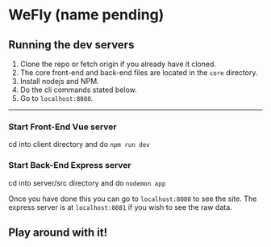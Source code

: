 WeFly (name pending)
===

## Running the dev servers
1. Clone the repo or fetch origin if you already have it cloned.
2. The core front-end and back-end files are located in the `core` directory.
3. Install nodejs and NPM.
4. Do the cli commands stated below.
5. Go to `localhost:8080`.
---
### Start Front-End Vue server
cd into client directory and do `npm run dev`

### Start Back-End Express server
cd into server/src directory and do `nodemon app` 

Once you have done this you can go to `localhost:8080` to see the site. 
The express server is at `localhost:8081` if you wish to see the raw data.

## Play around with it!
